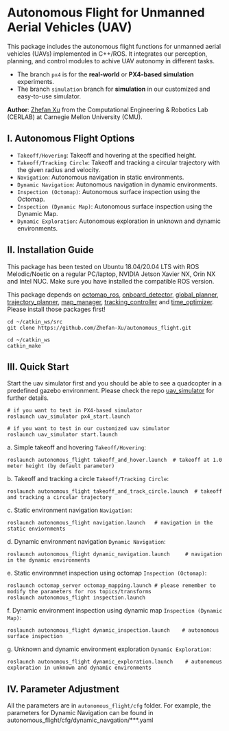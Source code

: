 # Autonomous Flight for Unmanned Aerial Vehicles (UAV)

This package includes the autonomous flight functions for unmanned aerial vehicles (UAVs) implemented in C++/ROS. It integrates our  perception, planning, and control modules to achive UAV autonomy in different tasks.

- The branch ```px4``` is for the **real-world** or **PX4-based simulation** experiments. 
- The branch ```simulation``` branch for **simulation** in our customized and easy-to-use simulator.

**Author**: [Zhefan Xu](https://zhefanxu.com/) from the Computational Engineering & Robotics Lab (CERLAB) at Carnegie Mellon University (CMU).

## I. Autonomous Flight Options
  - ```Takeoff/Hovering```: Takeoff and hovering at the specified height.
  - ```Takeoff/Tracking Circle```: Takeoff and tracking a circular trajectory with the given radius and velocity. 
  - ```Navigation```: Autonomous navigation in static environments.  
  - ```Dynamic Navigation```: Autonomous navigation in dynamic environments.
  - ```Inspection (Octomap)```: Autonomous surface inspection using the Octomap.
  - ```Inspection (Dynamic Map)```: Autonomous surface inspection using the Dynamic Map.
  - ```Dynamic Exploration```: Autonomous exploration in unknown and dynamic environments. 


## II. Installation Guide
This package has been tested on Ubuntu 18.04/20.04 LTS with ROS Melodic/Noetic on a regular PC/laptop, NVIDIA Jetson Xavier NX, Orin NX and Intel NUC. Make sure you have installed the compatible ROS version.

This package depends on [octomap_ros](http://wiki.ros.org/octomap), [onboard_detector](https://github.com/Zhefan-Xu/onboard_detector), [global_planner](https://github.com/Zhefan-Xu/global_planner), [trajectory_planner](https://github.com/Zhefan-Xu/trajectory_planner), [map_manager](https://github.com/Zhefan-Xu/map_manager), [tracking_controller](https://github.com/Zhefan-Xu/tracking_controller.git)  and [time_optimizer]([https://github.com/Zhefan-Xu/onboard_vision](https://github.com/Zhefan-Xu/time_optimizer.git)). Please install those packages first!


```
cd ~/catkin_ws/src
git clone https://github.com/Zhefan-Xu/autonomous_flight.git

cd ~/catkin_ws
catkin_make
```

## III. Quick Start
Start the uav simulator first and you should be able to see a quadcopter in a predefined gazebo environment. Please check the repo [uav_simulator](https://github.com/Zhefan-Xu/uav_simulator) for further details.
```
# if you want to test in PX4-based simulator
roslaunch uav_simulator px4_start.launch

# if you want to test in our customized uav simulator
roslaunch uav_simulator start.launch
```

a. Simple takeoff and hovering ```Takeoff/Hovering```:
```
roslaunch autonomous_flight takeoff_and_hover.launch  # takeoff at 1.0 meter height (by default parameter)
```
b. Takeoff and tracking a circle ```Takeoff/Tracking Circle```:
```
roslaunch autonomous_flight takeoff_and_track_circle.launch  # takeoff and tracking a circular trajectory
```
c. Static environment navigation ```Navigation```:
```
roslaunch autonomous_flight navigation.launch   # navigation in the static enviornments
```
d. Dynamic environment navigation ```Dynamic Navigation```:
```
roslaunch autonomous_flight dynamic_navigation.launch     # navigation in the dynamic environments
```
e. Static environmnet inspection using octomap ```Inspection (Octomap)```:
```
roslaunch octomap_server octomap_mapping.launch # please remember to modify the parameters for ros topics/transforms
roslaunch autonomous_flight inspection.launch
```
f. Dynamic environment inspection using dynamic map ```Inspection (Dynamic Map)```:
```
roslaunch autonomous_flight dynamic_inspection.launch    # autonomous surface inspection
```
g. Unknown and dynamic environment exploration  ```Dynamic Exploration```:
```
roslaunch autonomous_flight dynamic_exploration.launch    # autonomous exploration in unknown and dynamic environments
```


## IV. Parameter Adjustment
All the parameters are in ```autonomous_flight/cfg``` folder. For example, the parameters for Dynamic Navigation can be found in autonomous_flight/cfg/dynamic_navgation/***.yaml





